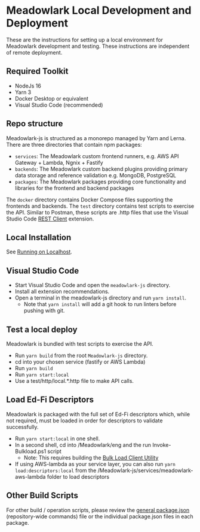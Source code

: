 # Meadowlark Local Development and Deployment

These are the instructions for setting up a local environment for Meadowlark
development and testing. These instructions are independent of remote
deployment.

## Required Toolkit

* NodeJs 16
* Yarn 3
* Docker Desktop or equivalent
* Visual Studio Code (recommended)

## Repo structure

Meadowlark-js is structured as a monorepo managed by Yarn and Lerna. There are three
directories that contain npm packages:

* `services`: The Meadowlark custom frontend runners, e.g. AWS API Gateway + Lambda,
   Ngnix + Fastify
* `backends`: The Meadowlark custom backend plugins providing primary data storage and
  reference validation e.g. MongoDB, PostgreSQL
* `packages`: The Meadowlark packages providing core functionality and libraries
  for the frontend and backend packages

The `docker` directory contains Docker Compose files supporting the frontends and backends.
The `test` directory contains test scripts to exercise the API. Similar to Postman,
these scripts are .http files that use the Visual Studio Code [REST
Client](https://marketplace.visualstudio.com/items?itemName=humao.rest-client)
extension.

## Local Installation

See [Running on Localhost](LOCALHOST.md).

## Visual Studio Code

* Start Visual Studio Code and open the `meadowlark-js` directory.
* Install all extension recommendations.
* Open a terminal in the meadowlark-js directory and run `yarn install`.
  * Note that `yarn install` will add a git hook to run linters before pushing
    with git.

## Test a local deploy

Meadowlark is bundled with test scripts to exercise the API.

* Run `yarn build` from the root `Meadowlark-js` directory.
* cd into your chosen service (fastify or AWS Lambda)
* Run `yarn build`
* Run `yarn start:local`
* Use a test/http/local.*.http file to make API calls.

## Load Ed-Fi Descriptors

Meadowlark is packaged with the full set of Ed-Fi descriptors which, while not
required, must be loaded in order for descriptors to validate successfully.

* Run `yarn start:local` in one shell.
* In a second shell, cd into /Meadowlark/eng and the run Invoke-Bulkload.ps1
  script
  * Note: This requires building the [Bulk Load Client
    Utility](https://techdocs.ed-fi.org/display/ODSAPIS3V53/Bulk+Load+Client+Utility)
* If using AWS-lambda as your service layer, you can also run `yarn
  load:descriptors:local` from the /Meadowlark-js/services/meadowlark-aws-lambda
  folder to load descriptors

## Other Build Scripts

For other build / operation scripts, please review the [general
package.json](../Meadowlark-js/package.json) (repository-wide commands) file or the individual
package.json files in each package.

